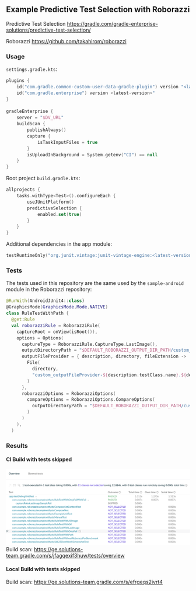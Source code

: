 ## Example Predictive Test Selection with Roborazzi
Predictive Test Selection
https://gradle.com/gradle-enterprise-solutions/predictive-test-selection/

Roborazzi
https://github.com/takahirom/roborazzi
### Usage
`settings.gradle.kts`:
```kotlin
plugins {
    id("com.gradle.common-custom-user-data-gradle-plugin") version "<latest-version>"
    id("com.gradle.enterprise") version <latest-version>"
}

gradleEnterprise {
    server = "$DV_URL"
    buildScan {
        publishAlways()
        capture {
            isTaskInputFiles = true
        }
        isUploadInBackground = System.getenv("CI") == null
    }
}
```

Root project `build.gradle.kts`:
```kotlin
allprojects {
    tasks.withType<Test>().configureEach {
        useJUnitPlatform()
        predictiveSelection {
            enabled.set(true)
        }
    }
}
```

Additional dependencies in the app module:
```kotlin
testRuntimeOnly("org.junit.vintage:junit-vintage-engine:<latest-version>")
```
### Tests
The tests used in this repository are the same used by the `sample-android` module in the Roborazzi repository:
```kotlin
@RunWith(AndroidJUnit4::class)
@GraphicsMode(GraphicsMode.Mode.NATIVE)
class RuleTestWithPath {
  @get:Rule
  val roborazziRule = RoborazziRule(
    captureRoot = onView(isRoot()),
    options = Options(
      captureType = RoborazziRule.CaptureType.LastImage(),
      outputDirectoryPath = "$DEFAULT_ROBORAZZI_OUTPUT_DIR_PATH/custom_outputDirectoryPath",
      outputFileProvider = { description, directory, fileExtension ->
        File(
          directory,
          "custom_outputFileProvider-${description.testClass.name}.${description.methodName}.$fileExtension"
        )
      },
      roborazziOptions = RoborazziOptions(
        compareOptions = RoborazziOptions.CompareOptions(
          outputDirectoryPath = "$DEFAULT_ROBORAZZI_OUTPUT_DIR_PATH/custom_compare_outputDirectoryPath",
        )
      )
    ),
  )

```

### Results
#### CI Build with tests skipped
![resources/testskip.png](resources/testskip.png)
Build scan: https://ge.solutions-team.gradle.com/s/jfagqexif3huw/tests/overview

#### Local Build with tests skipped
Build scan: https://ge.solutions-team.gradle.com/s/efrgeqs2ivrt4
